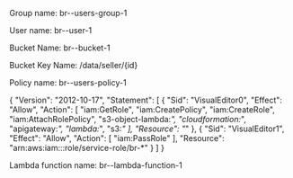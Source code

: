 
Group name:
br-<user-iam-id>-users-group-1

User name:
br-<user-iam-id>-user-1

Bucket Name:
br-<user-iam-id>-bucket-1

Bucket Key Name:
/data/seller/{id}


Policy name:
br-<user-iam-id>-users-policy-1

{
    "Version": "2012-10-17",
    "Statement": [
        {
            "Sid": "VisualEditor0",
            "Effect": "Allow",
            "Action": [
                "iam:GetRole",
                "iam:CreatePolicy",
                "iam:CreateRole",
                "iam:AttachRolePolicy",
                "s3-object-lambda:*",
                "cloudformation:*",
                "apigateway:*",
                "lambda:*",
                "s3:*"
            ],
            "Resource": "*"
        },
        {
            "Sid": "VisualEditor1",
            "Effect": "Allow",
            "Action": [
                "iam:PassRole"
            ],
            "Resource": "arn:aws:iam::<user-iam-id>:role/service-role/br-*"
        }
    ]
}

Lambda function name:
br-<user-iam-id>-lambda-function-1

